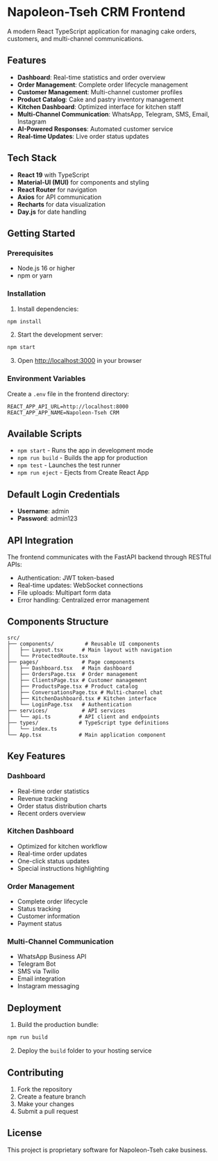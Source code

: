 # Napoleon-Tseh CRM Frontend

A modern React TypeScript application for managing cake orders, customers, and multi-channel communications.

## Features

- **Dashboard**: Real-time statistics and order overview
- **Order Management**: Complete order lifecycle management
- **Customer Management**: Multi-channel customer profiles
- **Product Catalog**: Cake and pastry inventory management
- **Kitchen Dashboard**: Optimized interface for kitchen staff
- **Multi-Channel Communication**: WhatsApp, Telegram, SMS, Email, Instagram
- **AI-Powered Responses**: Automated customer service
- **Real-time Updates**: Live order status updates

## Tech Stack

- **React 19** with TypeScript
- **Material-UI (MUI)** for components and styling
- **React Router** for navigation
- **Axios** for API communication
- **Recharts** for data visualization
- **Day.js** for date handling

## Getting Started

### Prerequisites

- Node.js 16 or higher
- npm or yarn

### Installation

1. Install dependencies:
```bash
npm install
```

2. Start the development server:
```bash
npm start
```

3. Open [http://localhost:3000](http://localhost:3000) in your browser

### Environment Variables

Create a `.env` file in the frontend directory:

```env
REACT_APP_API_URL=http://localhost:8000
REACT_APP_APP_NAME=Napoleon-Tseh CRM
```

## Available Scripts

- `npm start` - Runs the app in development mode
- `npm run build` - Builds the app for production
- `npm test` - Launches the test runner
- `npm run eject` - Ejects from Create React App

## Default Login Credentials

- **Username**: admin
- **Password**: admin123

## API Integration

The frontend communicates with the FastAPI backend through RESTful APIs:

- Authentication: JWT token-based
- Real-time updates: WebSocket connections
- File uploads: Multipart form data
- Error handling: Centralized error management

## Components Structure

```
src/
├── components/          # Reusable UI components
│   ├── Layout.tsx      # Main layout with navigation
│   └── ProtectedRoute.tsx
├── pages/              # Page components
│   ├── Dashboard.tsx   # Main dashboard
│   ├── OrdersPage.tsx  # Order management
│   ├── ClientsPage.tsx # Customer management
│   ├── ProductsPage.tsx # Product catalog
│   ├── ConversationsPage.tsx # Multi-channel chat
│   ├── KitchenDashboard.tsx # Kitchen interface
│   └── LoginPage.tsx   # Authentication
├── services/           # API services
│   └── api.ts         # API client and endpoints
├── types/             # TypeScript type definitions
│   └── index.ts
└── App.tsx            # Main application component
```

## Key Features

### Dashboard
- Real-time order statistics
- Revenue tracking
- Order status distribution charts
- Recent orders overview

### Kitchen Dashboard
- Optimized for kitchen workflow
- Real-time order updates
- One-click status updates
- Special instructions highlighting

### Order Management
- Complete order lifecycle
- Status tracking
- Customer information
- Payment status

### Multi-Channel Communication
- WhatsApp Business API
- Telegram Bot
- SMS via Twilio
- Email integration
- Instagram messaging

## Deployment

1. Build the production bundle:
```bash
npm run build
```

2. Deploy the `build` folder to your hosting service

## Contributing

1. Fork the repository
2. Create a feature branch
3. Make your changes
4. Submit a pull request

## License

This project is proprietary software for Napoleon-Tseh cake business.
